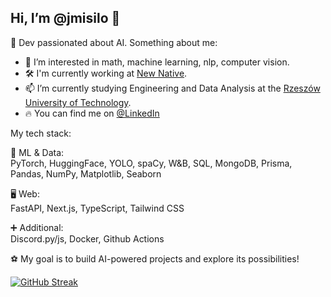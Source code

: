 ## Hi, I’m @jmisilo 👋

🥰 Dev passionated about AI. Something about me:

- 👀 I’m interested in math, machine learning, nlp, computer vision.
- 🛠️ I'm currently working at [New Native](https://newnative.ai).
- 📫 I’m currently studying Engineering and Data Analysis at the [Rzeszów University of Technology](https://w.prz.edu.pl/en/).
- 🔥 You can find me on [@LinkedIn](https://www.linkedin.com/in/jakub-misi%C5%82o-2bb6781ab/)

My tech stack:

🤖 ML & Data:<br>
PyTorch, HuggingFace, YOLO, spaCy, W&B, SQL, MongoDB, Prisma, Pandas, NumPy, Matplotlib, Seaborn

🖥 Web:<br>
FastAPI, Next.js, TypeScript, Tailwind CSS

➕ Additional:<br> 
Discord.py/js, Docker, Github Actions<br>


⚽ My goal is to build AI-powered projects and explore its possibilities!

[![GitHub Streak](https://streak-stats.demolab.com?user=jmisilo&theme=github-dark-blue&hide_border=true&border_radius=4&date_format=M%20j%5B%2C%20Y%5D)](https://git.io/streak-stats)
